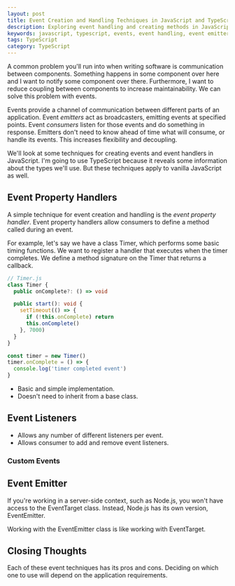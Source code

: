```yaml
---
layout: post
title: Event Creation and Handling Techniques in JavaScript and TypeScript
description: Exploring event handling and creating methods in JavaScript and TypeScript
keywords: javascript, typescript, events, event handling, event emitter, event property, eventemitter, eventtarget, custom event
tags: TypeScript
category: TypeScript
---
```


A common problem you'll run into when writing software is communication between components. Something happens in some component over here and I want to notify some component over there. Furthermore, I want to reduce coupling between components to increase maintainability. We can solve this problem with events.

Events provide a channel of communication between different parts of an application. Event _emitters_ act as broadcasters, emitting events at specified points. Event _consumers_ listen for those events and do something in response. Emitters don't need to know ahead of time what will consume, or handle its events. This increases flexibility and decoupling.

We'll look at some techniques for creating events and event handlers in JavaScript. I'm going to use TypeScript because it reveals some information about the types we'll use. But these techniques apply to vanilla JavaScript as well.

## Event Property Handlers

A simple technique for event creation and handling is the _event property handler_. Event property handlers allow consumers to define a method called during an event.

For example, let's say we have a class Timer, which performs some basic timing functions. We want to register a handler that executes when the timer completes. We define a method signature on the Timer that returns a callback.

```ts
// Timer.js
class Timer {
  public onComplete?: () => void

  public start(): void {
    setTimeout(() => {
      if (!this.onComplete) return
      this.onComplete()
    }, 7000)
  }
}

const timer = new Timer()
timer.onComplete = () => {
  console.log('timer completed event')
}
```

- Basic and simple implementation.
- Doesn't need to inherit from a base class.

## Event Listeners

- Allows any number of different listeners per event.
- Allows consumer to add and remove event listeners.

### Custom Events

## Event Emitter

If you're working in a server-side context, such as Node.js, you won't have access to the EventTarget class. Instead, Node.js has its own version, EventEmitter.

Working with the EventEmitter class is like working with EventTarget.

## Closing Thoughts

Each of these event techniques has its pros and cons. Deciding on which one to use will depend on the application requirements.
